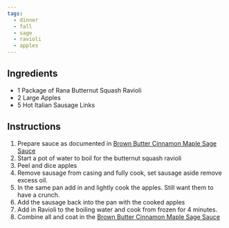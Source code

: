 ```yaml
---
tags:
  - dinner
  - fall
  - sage
  - ravioli
  - apples
---
```


## Ingredients
- 1 Package of Rana Butternut Squash Ravioli
- 2 Large Apples
- 5  Hot Italian Sausage Links

## Instructions
1) Prepare sauce as documented in [Brown Butter Cinnamon Maple Sage Sauce](../../sauces/Brown%20Butter%20Cinnamon%20Maple%20Sage%20Sauce)
3) Start a pot of water to boil for the butternut squash ravioli
4) Peel and dice apples
5) Remove sausage from casing and fully cook, set sausage aside remove excess oil.
6) In the same pan add in and lightly cook the apples. Still  want them to have a crunch.
7) Add the sausage back into the pan with the cooked apples
8) Add in Ravioli to the boiling water and cook from frozen for 4 minutes.
9) Combine all and coat in the [Brown Butter Cinnamon Maple Sage Sauce](../sauces/Brown%20Butter%20Cinnamon%20Maple%20Sage%20Sauce)